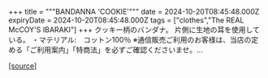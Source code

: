 +++
title = """BANDANNA 'COOKIE'"""
date = 2024-10-20T08:45:48.000Z
expiryDate = 2024-10-20T08:45:48.000Z
tags = ["clothes","The REAL McCOY'S IBARAKI"]
+++
クッキー柄のバンダナ。 片側に生地の耳を使用している。 ・マテリアル:　コットン100％ ※通信販売ご利用のお客様は、当店の定める「ご利用案内」「特商法」を必ずご確認くださいませ。...

[[source]](https://the-realmccoys.ocnk.net/product/1422)
